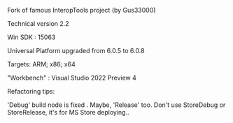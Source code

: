 Fork of famous InteropTools project (by Gus33000)

Technical version 2.2

Win SDK : 15063

Universal Platform upgraded from 6.0.5 to 6.0.8  

Targets: ARM; x86; x64

"Workbench" : Visual Studio 2022 Preview 4

Refactoring tips:

'Debug' build node is fixed . Maybe, 'Release' too. Don't use StoreDebug or StoreRelease, it's for MS Store deploying.. 

